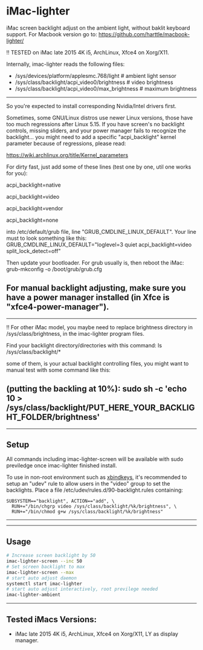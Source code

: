 # iMac-lighter
iMac screen backlight adjust on the ambient light, without baklit keyboard support. For Macbook version go to:
https://github.com/harttle/macbook-lighter/

!! TESTED on iMac late 2015 4K i5, ArchLinux, Xfce4 on Xorg/X11.

Internally, imac-lighter reads the following files:

* /sys/devices/platform/applesmc.768/light 		      # ambient light sensor
* /sys/class/backlight/acpi_video0/brightness		    # video brightness
* /sys/class/backlight/acpi_video0/max_brightness	  # maximum brightness


---------------------------------------------------------------------------------------------
So you're expected to install corresponding Nvidia/Intel drivers first.

Sometimes, some GNU/Linux distros use newer Linux versions, those have too much regressions after Linux 5.15. If you have screen's no backlight controls, missing sliders, and your power manager fails to recognize the backlight... you might need to add a specific "acpi_backlight" kernel parameter because of regressions, please read:

https://wiki.archlinux.org/title/Kernel_parameters

For dirty fast, just add some of these lines (test one by one, util one works for you):

acpi_backlight=native

acpi_backlight=video

acpi_backlight=vendor

acpi_backlight=none

into /etc/default/grub file, line "GRUB_CMDLINE_LINUX_DEFAULT".
Your line must to look something like this: 
GRUB_CMDLINE_LINUX_DEFAULT="loglevel=3 quiet acpi_backlight=video split_lock_detect=off"

Then update your bootloader. For grub usually is, then reboot the iMac:
grub-mkconfig -o /boot/grub/grub.cfg

For manual backlight adjusting, make sure you have a power manager installed (in Xfce is "xfce4-power-manager").
---------------------------------------------------------------------------------------------


---------------------------------------------------------------------------------------------
!! For other iMac model, you maybe need to replace brightness directory in /sys/class/brightness, in the imac-lighter program files.

Find your backlight directory/directories with this command:
ls /sys/class/backlight/*

some of them, is your actual backlight controlling files, you might want to manual test with some command like this:

(putting the backling at 10%):
sudo sh -c 'echo 10 > /sys/class/backlight/PUT_HERE_YOUR_BACKLIGHT_FOLDER/brightness'
---------------------------------------------------------------------------------------------


---------------------------------------------------------------------------------------------
## Setup

All commands including imac-lighter-screen
will be available with sudo previledge once imac-lighter finished install.

To use in non-root environment such as [xbindkeys](https://wiki.archlinux.org/index.php/Xbindkeys),
it's recommended to setup an "udev" rule to allow users in the
"video" group to set the backlights.
Place a file /etc/udev/rules.d/90-backlight.rules containing:

```
SUBSYSTEM=="backlight", ACTION=="add", \
  RUN+="/bin/chgrp video /sys/class/backlight/%k/brightness", \
  RUN+="/bin/chmod g+w /sys/class/backlight/%k/brightness"
```
---------------------------------------------------------------------------------------------


---------------------------------------------------------------------------------------------
## Usage

```bash
# Increase screen backlight by 50
imac-lighter-screen --inc 50
# Set screen backlight to max
imac-lighter-screen --max
# start auto adjust daemon
systemctl start imac-lighter
# start auto adjust interactively, root previlege needed
imac-lighter-ambient
```
---------------------------------------------------------------------------------------------


## Tested iMacs Versions:

* iMac late 2015 4K i5, ArchLinux, Xfce4 on Xorg/X11, LY as display manager.
